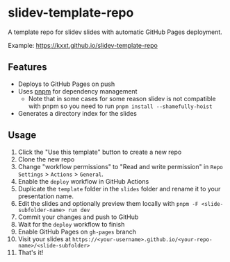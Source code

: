 # slidev-template-repo

A template repo for slidev slides with automatic GitHub Pages deployment.

Example: https://kxxt.github.io/slidev-template-repo

## Features

- Deploys to GitHub Pages on push
- Uses [pnpm](https://pnpm.io/) for dependency management
  - Note that in some cases for some reason slidev is not compatible with pnpm so you need to run `pnpm install --shamefully-hoist`
- Generates a directory index for the slides

## Usage

1. Click the "Use this template" button to create a new repo
2. Clone the new repo
3. Change "workflow permissions" to "Read and write permission" in `Repo Settings` > `Actions` > `General`.
4. Enable the `deploy` workflow in GitHub Actions
5. Duplicate the `template` folder in the `slides` folder and rename it to your presentation name.
6. Edit the slides and optionally preview them locally with `pnpm -F <slide-subfolder-name> run dev` 
7. Commit your changes and push to GitHub
8. Wait for the `deploy` workflow to finish
9. Enable GitHub Pages on `gh-pages` branch
10. Visit your slides at `https://<your-username>.github.io/<your-repo-name>/<slide-subfolder>`
11. That's it!

